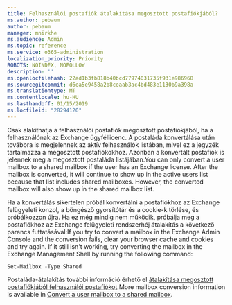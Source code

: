 ```yaml
---
title: Felhasználói postafiók átalakítása megosztott postafiókjából?
ms.author: pebaum
author: pebaum
manager: mnirkhe
ms.audience: Admin
ms.topic: reference
ms.service: o365-administration
localization_priority: Priority
ROBOTS: NOINDEX, NOFOLLOW
description: ''
ms.openlocfilehash: 22ad1b3fb818b40bcd77974031735f931e986968
ms.sourcegitcommit: d6ea5e9458a2b8ceaab3ac4bd483e1130b9a398a
ms.translationtype: MT
ms.contentlocale: hu-HU
ms.lasthandoff: 01/15/2019
ms.locfileid: "28294120"
---
```

<span data-ttu-id="1f342-p101">Csak alakíthatja a felhasználói postafiók megosztott postafiókjából, ha a felhasználónak az Exchange ügyféllicenc. A postaláda konvertálása után továbbra is megjelennek az aktív felhasználók listában, mivel ez a jegyzék tartalmazza a megosztott postafiókokhoz. Azonban a konvertált postafiók is jelennek meg a megosztott postaláda listájában.</span><span class="sxs-lookup"><span data-stu-id="1f342-p101">You can only convert a user mailbox to a shared mailbox if the user has an Exchange license. After the mailbox is converted, it will continue to show up in the active users list because that list includes shared mailboxes. However, the converted mailbox will also show up in the shared mailbox list.</span></span> 
  
<span data-ttu-id="1f342-p102">Ha a konvertálás sikertelen próbál konvertálni a postafiókhoz az Exchange felügyeleti konzol, a böngésző gyorsítótár és a cookie-k törlése, és próbálkozzon újra. Ha ez még mindig nem működik, próbálja meg a postafiókhoz az Exchange felügyeleti rendszerhéj átalakítás a következő parancs futtatásával:</span><span class="sxs-lookup"><span data-stu-id="1f342-p102">If you try to convert a mailbox in the Exchange Admin Console and the conversion fails, clear your browser cache and cookies and try again. If it still isn't working, try converting the mailbox in the Exchange Management Shell by running the following command:</span></span>
  
```
Set-Mailbox -Type Shared
```

<span data-ttu-id="1f342-107">Postaláda-átalakítás további információ érhető el [átalakítása megosztott postafiókjából felhasználói postafiókot](https://support.office.com/client/2e122487-e1f5-4f26-ba41-5689249d93ba).</span><span class="sxs-lookup"><span data-stu-id="1f342-107">More mailbox conversion information is available in [Convert a user mailbox to a shared mailbox](https://support.office.com/client/2e122487-e1f5-4f26-ba41-5689249d93ba).</span></span>
  
